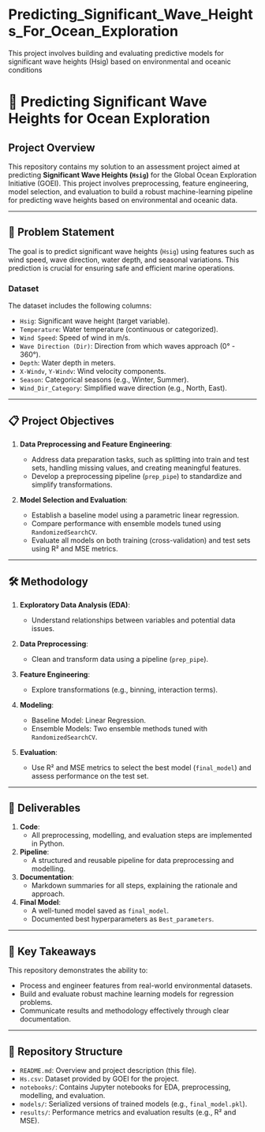 # Predicting_Significant_Wave_Heights_For_Ocean_Exploration
This project involves building and evaluating predictive models for significant wave heights (Hsig) based on environmental and oceanic conditions
# 🌊 Predicting Significant Wave Heights for Ocean Exploration

## Project Overview
This repository contains my solution to an assessment project aimed at predicting **Significant Wave Heights (`Hsig`)** for the Global Ocean Exploration Initiative (GOEI). This project involves preprocessing, feature engineering, model selection, and evaluation to build a robust machine-learning pipeline for predicting wave heights based on environmental and oceanic data.

---

## 🧾 Problem Statement
The goal is to predict significant wave heights (`Hsig`) using features such as wind speed, wave direction, water depth, and seasonal variations. This prediction is crucial for ensuring safe and efficient marine operations.

### Dataset
The dataset includes the following columns:
- `Hsig`: Significant wave height (target variable).
- `Temperature`: Water temperature (continuous or categorized).
- `Wind Speed`: Speed of wind in m/s.
- `Wave Direction (Dir)`: Direction from which waves approach (0° - 360°).
- `Depth`: Water depth in meters.
- `X-Windv`, `Y-Windv`: Wind velocity components.
- `Season`: Categorical seasons (e.g., Winter, Summer).
- `Wind_Dir_Category`: Simplified wave direction (e.g., North, East).

---

## 📋 Project Objectives
1. **Data Preprocessing and Feature Engineering**:
   - Address data preparation tasks, such as splitting into train and test sets, handling missing values, and creating meaningful features.
   - Develop a preprocessing pipeline (`prep_pipe`) to standardize and simplify transformations.

2. **Model Selection and Evaluation**:
   - Establish a baseline model using a parametric linear regression.
   - Compare performance with ensemble models tuned using `RandomizedSearchCV`.
   - Evaluate all models on both training (cross-validation) and test sets using R² and MSE metrics.

---

## 🛠️ Methodology
1. **Exploratory Data Analysis (EDA)**:
   - Understand relationships between variables and potential data issues.

2. **Data Preprocessing**:
   - Clean and transform data using a pipeline (`prep_pipe`).

3. **Feature Engineering**:
   - Explore transformations (e.g., binning, interaction terms).

4. **Modeling**:
   - Baseline Model: Linear Regression.
   - Ensemble Models: Two ensemble methods tuned with `RandomizedSearchCV`.

5. **Evaluation**:
   - Use R² and MSE metrics to select the best model (`final_model`) and assess performance on the test set.

---

## 📝 Deliverables
1. **Code**:
   - All preprocessing, modelling, and evaluation steps are implemented in Python.
2. **Pipeline**:
   - A structured and reusable pipeline for data preprocessing and modelling.
3. **Documentation**:
   - Markdown summaries for all steps, explaining the rationale and approach.
4. **Final Model**:
   - A well-tuned model saved as `final_model`.
   - Documented best hyperparameters as `Best_parameters`.

---

## 🎯 Key Takeaways
This repository demonstrates the ability to:
- Process and engineer features from real-world environmental datasets.
- Build and evaluate robust machine learning models for regression problems.
- Communicate results and methodology effectively through clear documentation.

---

## 📂 Repository Structure
- `README.md`: Overview and project description (this file).
- `Hs.csv`: Dataset provided by GOEI for the project.
- `notebooks/`: Contains Jupyter notebooks for EDA, preprocessing, modelling, and evaluation.
- `models/`: Serialized versions of trained models (e.g., `final_model.pkl`).
- `results/`: Performance metrics and evaluation results (e.g., R² and MSE).
